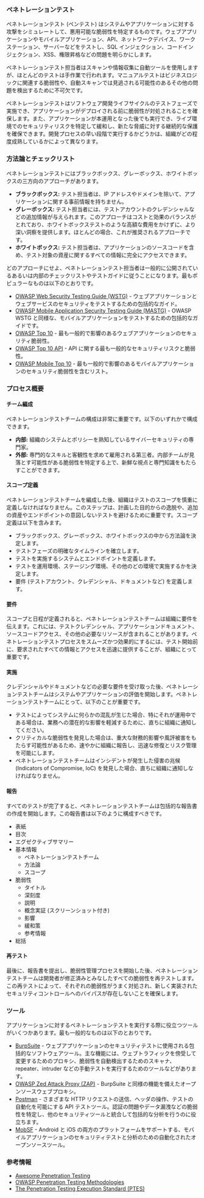 ### ペネトレーションテスト

ペネトレーションテスト (ペンテスト) はシステムやアプリケーションに対する攻撃をシミュレートして、悪用可能な脆弱性を特定するものです。ウェブアプリケーションやモバイルアプリケーション、API、ネットワークデバイス、ワークステーション、サーバーなどをテストし、SQL インジェクション、コードインジェクション、XSS、権限昇格などの問題を明らかにします。

ペネトレーションテスト担当者はスキャンや情報収集に自動ツールを使用しますが、ほとんどのテストは手作業で行われます。マニュアルテストはビジネスロジックに関連する脆弱性や、自動スキャンでは見逃される可能性のあるその他の問題を検出するために不可欠です。

ペネトレーションテストはソフトウェア開発ライフサイクルのテストフェーズで実施でき、アプリケーションがデプロイされる前に脆弱性が対処されることを確保します。また、アプリケーションが本運用となった後でも実行でき、ライブ環境でのセキュリティリスクを特定して緩和し、新たな脅威に対する継続的な保護を確保できます。開発プロセスの早い段階で実行するかどうかは、組織がどの程度成熟しているかによって異なります。

### 方法論とチェックリスト

ペネトレーションテストにはブラックボックス、グレーボックス、ホワイトボックスの三方向のアプローチがあります。

- **ブラックボックス:** テスト担当者は、IP アドレスやドメインを除いて、アプリケーションに関する事前情報を持ちません。
- **グレーボックス:** テスト担当者には、テストアカウントのクレデンシャルなどの追加情報が与えられます。このアプローチはコストと効果のバランスがとれており、ホワイトボックステストのような高額な費用をかけずに、より深い洞察を提供します。ほとんどの場合、これが推奨されるアプローチです。
- **ホワイトボックス:** テスト担当者は、アプリケーションのソースコードを含め、テスト対象の資産に関するすべての情報に完全にアクセスできます。

どのアプローチにせよ、ペネトレーションテスト担当者は一般的に公開されているあるいは内部のチェックリストやテストガイドに従うことになります。最もポピュラーなものは以下のとおりです。

- [OWASP Web Security Testing Guide (WSTG)](https://owasp.org/www-project-web-security-testing-guide/) - ウェブアプリケーションとウェブサービスのセキュリティをテストするための包括的なガイド。
- [OWASP Mobile Application Security Testing Guide (MASTG)](https://mas.owasp.org/MASTG/) - OWASP WSTG と同様な、モバイルアプリケーションをテストするための包括的なガイドです。
- [OWASP Top 10](https://owasp.org/www-project-top-ten/) - 最も一般的で影響のあるウェブアプリケーションのセキュリティ脆弱性。
- [OWASP Top 10 API](https://owasp.org/API-Security/editions/2023/en/0x11-t10/) - API に関する最も一般的なセキュリティリスクと脆弱性。
- [OWASP Mobile Top 10](https://owasp.org/www-project-mobile-top-10/) - 最も一般的で影響のあるモバイルアプリケーションのセキュリティ脆弱性を含むリスト。

### プロセス概要

#### チーム編成

ペネトレーションテストチームの構成は非常に重要です。以下のいずれかで構成できます。
- **内部:** 組織のシステムとポリシーを熟知しているサイバーセキュリティの専門家。
- **外部:** 専門的なスキルと客観性を求めて雇用される第三者。内部チームが見落とす可能性がある脆弱性を特定する上で、新鮮な視点と専門知識をもたらすことができます。

#### スコープ定義

ペネトレーションテストチームを編成した後、組織はテストのスコープを慎重に定義しなければなりません。このステップは、計画した目的からの逸脱や、追加の資産やエンドポイントの意図しないテストを避けるために重要です。スコープ定義は以下を含みます。
- ブラックボックス、グレーボックス、ホワイトボックスの中から方法論を決定します。
- テストフェーズの明確なタイムラインを確立します。
- テストを実施するシステムとエンドポイントを定義します。
- テストを運用環境、ステージング環境、その他のどの環境で実施するかを決定します。
- 要件 (テストアカウント、クレデンシャル、ドキュメントなど) を定義します。

#### 要件

スコープと日程が定義されると、ペネトレーションテストチームは組織に要件を伝えます。これには、テストクレデンシャル、アプリケーションドキュメント、ソースコードアクセス、その他の必要なリソースが含まれることがあります。ペネトレーションテストプロセスをスムーズかつ効果的にするには、テスト開始前に、要求されたすべての情報とアクセスを迅速に提供することが、組織にとって重要です。

#### 実施

クレデンシャルやドキュメントなどの必要な要件を受け取った後、ペネトレーションテストチームはシステムやアプリケーションの評価を開始します。ペネトレーションテストチームにとって、以下のことが重要です。

- テストによってシステムに何らかの混乱が生じた場合、特にそれが運用中である場合は、業務への潜在的な影響を軽減するために、直ちに組織に通知してください。
- クリティカルな脆弱性を発見した場合は、重大な財務的影響や風評被害をもたらす可能性があるため、速やかに組織に報告し、迅速な修復とリスク管理を可能にします。
- ペネトレーションテストチームはインシデントが発生した侵害の兆候 (Indicators of Compromise, IoC) を発見した場合、直ちに組織に通知しなければなりません。

#### 報告

すべてのテストが完了すると、ペネトレーションテストチームは包括的な報告書の作成を開始します。この報告書は以下のように構成すべきです。

- 表紙
- 目次
- エグゼクティブサマリー
- 基本情報
  - ペネトレーションテストチーム
  - 方法論
  - スコープ
- 脆弱性
  - タイトル
  - 深刻度
  - 説明
  - 概念実証 (スクリーンショット付き)
  - 影響
  - 緩和策
  - 参考情報
- 総括

#### 再テスト

最後に、報告書を提出し、脆弱性管理プロセスを開始した後、ペネトレーションテストチームは開発者が修正済みとみなしたすべての脆弱性を再テストします。この再テストによって、それぞれの脆弱性がうまく対処され、新しく実装されたセキュリティコントロールへのバイパスが存在しないことを確保します。

### ツール

アプリケーションに対するペネトレーションテストを実行する際に役立つツールがいくつかあります。最も一般的なものは以下のとおりです。
- [BurpSuite](https://portswigger.net/burp) - ウェブアプリケーションのセキュリティテストに使用される包括的なソフトウェアツール。主な機能には、ウェブトラフィックを傍受して変更するためのプロキシ、脆弱性を自動検出するためのスキャナ、repeater、intruder などの手動テストを実行するためのツールなどがあります。
- [OWASP Zed Attack Proxy (ZAP)](https://www.zaproxy.org) - BurpSuite と同様の機能を備えたオープンソースウェブプロキシ。
- [Postman](https://www.postman.com/) - さまざまな HTTP リクエストの送信、ヘッダの操作、テストの自動化を可能にする API テストツール。認証の問題やデータ漏洩などの脆弱性を特定し、他のセキュリティツールと統合して包括的な分析を行うのに役立ちます。
- [MobSF](https://github.com/MobSF/Mobile-Security-Framework-MobSF) - Android と iOS の両方のプラットフォームをサポートする、モバイルアプリケーションのセキュリティテストと分析のための自動化されたオープンソースツール。

### 参考情報

- [Awesome Penetration Testing](https://github.com/enaqx/awesome-pentest)
- [OWASP Penetration Testing Methodologies](https://owasp.org/www-project-web-security-testing-guide/latest/3-The_OWASP_Testing_Framework/1-Penetration_Testing_Methodologies)
- [The Penetration Testing Execution Standard (PTES)](http://www.pentest-standard.org/index.php/Main_Page)
